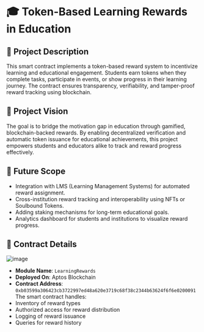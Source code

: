 # 🎓 Token-Based Learning Rewards in Education

## 📘 Project Description
This smart contract implements a token-based reward system to incentivize learning and educational engagement. Students earn tokens when they complete tasks, participate in events, or show progress in their learning journey. The contract ensures transparency, verifiability, and tamper-proof reward tracking using blockchain.

## 🌟 Project Vision
The goal is to bridge the motivation gap in education through gamified, blockchain-backed rewards. By enabling decentralized verification and automatic token issuance for educational achievements, this project empowers students and educators alike to track and reward progress effectively.

## 🚀 Future Scope
- Integration with LMS (Learning Management Systems) for automated reward assignment.
- Cross-institution reward tracking and interoperability using NFTs or Soulbound Tokens.
- Adding staking mechanisms for long-term educational goals.
- Analytics dashboard for students and institutions to visualize reward progress.

## 📝 Contract Details

![image](https://github.com/user-attachments/assets/ccedf01c-a0ff-4cb5-9d28-b4405764643e)

- **Module Name**: `LearningRewards`
- **Deployed On**: Aptos Blockchain
- **Contract Address**: `0xb03599a306423cb3722997ed48a620e3719c68f38c2344b63624f6f6e0200091`
The smart contract handles:
- Inventory of reward types
- Authorized access for reward distribution
- Logging of reward issuance
- Queries for reward history


